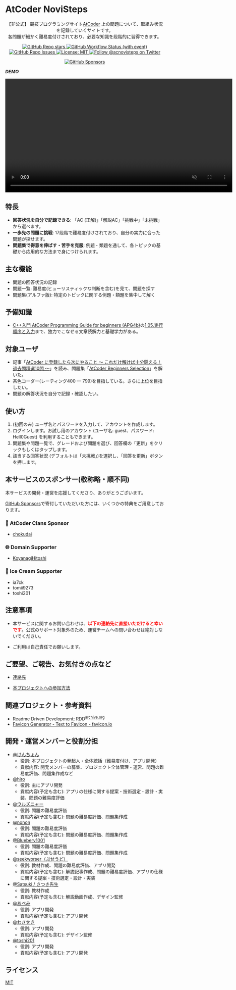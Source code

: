 # AtCoder NoviSteps

<p align="center">
  <p align="center">
    【非公式】 競技プログラミングサイト<a href="https://atcoder.jp/">AtCoder</a> 上の問題について、取組み状況を記録していくサイトです。<br>
    各問題が細かく難易度付けされており、必要な知識を段階的に習得できます。
  </p>
</p>

<p align="center">
    <a href="https://github.com/AtCoder-Novisteps/AtCoderNovisteps/stargazers">
        <img src="https://img.shields.io/github/stars/AtCoder-Novisteps/AtCoderNovisteps?style=plastic" alt="GitHub Repo stars">
    </a>
    <a href="https://github.com/AtCoder-Novisteps/AtCoderNovisteps/actions/workflows/ci.yml" target="_blank">
        <img src="https://img.shields.io/github/actions/workflow/status/AtCoder-Novisteps/AtCoderNovisteps/ci.yml?branch=main&label=deployment&style=plastic" alt="GitHub Workflow Status (with event)">
    </a>
    <a href="https://github.com/AtCoder-Novisteps/AtCoderNovisteps/issues">
        <img alt="GitHub Repo Issues" src="https://img.shields.io/github/issues/AtCoder-Novisteps/AtCoderNovisteps?&style=plastic"/>
    </a>
    <a href="https://github.com/AtCoder-Novisteps/AtCoderNovisteps/blob/staging/LICENSE">
        <img src="https://img.shields.io/badge/license-MIT-brightgreen.svg?style=plastic" alt="License: MIT" />
    </a>
    <a href="https://x.com/acnovisteps">
        <img src="https://img.shields.io/twitter/follow/acnovisteps?style=social&logo=twitter" alt="Follow @acnovisteps on Twitter" />
    </a>
</p>

<p align="center">
  <a href="https://github.com/sponsors/KATO-Hiro">
    <img src="https://img.shields.io/static/v1?label=Sponsor&message=%E2%9D%A4&logo=GitHub&color=ff69b4" alt="GitHub Sponsors"/>
  </a>
</p>

**_DEMO_**

<div align="center">
  <video
    width="720"
    src="https://github.com/user-attachments/assets/690bae58-f653-4b0d-9342-5f6813dcc7e8"
    autoplay
    muted
    controls
    loop
  >
  </video>
</div>

## 特長

- **回答状況を自分で記録できる**: 「AC (正解)」「解説AC」「挑戦中」「未挑戦」から選べます。
- **一歩先の問題に挑戦**: 17段階で難易度付けされており、自分の実力に合った問題が探せます。
- **問題集で得意を伸ばす・苦手を克服**: 例題・類題を通して、各トピックの基礎から応用的な方法まで身につけられます。

## 主な機能

- 問題の回答状況の記録
- 問題一覧: 難易度(ヒューリスティックな判断を含む)を見て、問題を探す
- 問題集(アルファ版): 特定のトピックに関する例題・類題を集中して解く

## 予備知識

- [C++入門 AtCoder Programming Guide for beginners (APG4b)](https://atcoder.jp/contests/APG4b)の[1.05.実行順序と入力](https://atcoder.jp/contests/APG4b/tasks/APG4b_f)まで、独力でこなせる文章読解力と基礎学力がある。

## 対象ユーザ

- 記事「[AtCoder に登録したら次にやること ～ これだけ解けば十分闘える！過去問精選10問 ～](https://qiita.com/drken/items/fd4e5e3630d0f5859067)」を読み、問題集「[AtCoder Beginners Selection](https://atcoder.jp/contests/abs)」を解いた。
- 茶色コーダー(レーティング400 — 799)を目指している。さらに上位を目指したい。
- 問題の解答状況を自分で記録・確認したい。

## 使い方

1. (初回のみ) ユーザ名とパスワードを入力して、アカウントを作成します。
2. ログインします。お試し用のアカウント (ユーザ名: guest、パスワード: Hell0Guest) を利用することもできます。
3. 問題集や問題一覧で、グレードおよび問題を選び、回答欄の「更新」をクリックもしくはタップします。
4. 該当する回答状況 (デフォルトは「未挑戦」)を選択し、「回答を更新」ボタンを押します。

## 本サービスのスポンサー(敬称略・順不同)

本サービスの開発・運営を応援してくださり、ありがとうございます。

[GitHub Sponsors](https://github.com/sponsors/KATO-Hiro)で寄付していただいた方には、いくつかの特典をご用意しております。

### 💚 AtCoder Clans Sponsor

- [chokudai](https://github.com/chokudai)

### 🌐 Domain Supporter

- [KoyanagiHitoshi](https://github.com/KoyanagiHitoshi)

### 🍨 Ice Cream Supporter

- ia7ck
- tomii9273
- toshi201

## 注意事項

- 本サービスに関するお問い合わせは、<span style="color: red">**以下の連絡先に直接いただけると幸いです**</span>。公式のサポート対象外のため、運営チームへの問い合わせは絶対しないでください。

- ご利用は自己責任でお願いします。

## ご要望、ご報告、お気付きの点など

- [連絡先](https://x.com/acnovisteps)

- [本プロジェクトへの参加方法](https://github.com/KATO-Hiro/AtCoderNovisteps/blob/staging/CONTRIBUTING.md)

## 関連プロジェクト・参考資料

- Readme Driven Development; RDD<sup>[archive.org](http://web.archive.org/web/20220313000343/https://qiita.com/b4b4r07/items/c80d53db9a0fd59086ec)</sup>
- [Favicon Generator - Text to Favicon - favicon.io](https://favicon.io/favicon-generator/)

## 開発・運営メンバーと役割分担

- [@けんちょん](https://x.com/drken1215)
  - 役割: 本プロジェクトの発起人・全体統括（難易度付け、アプリ開発）
  - 貢献内容: 開発メンバーの募集、プロジェクト全体管理・運営、問題の難易度評価、問題集作成など
- [@hiro](https://x.com/k_hiro1818)
  - 役割: 主にアプリ開発
  - 貢献内容(予定も含む): アプリの仕様に関する提案・技術選定・設計・実装、問題の難易度評価
- [@ウルズニャー](https://x.com/uruzunyaa)
  - 役割: 問題の難易度評価
  - 貢献内容(予定も含む): 問題の難易度評価、問題集作成
- [@nonon](https://x.com/nonon_kyopro)
  - 役割: 問題の難易度評価
  - 貢献内容(予定も含む): 問題の難易度評価、問題集作成
- [@Bluebery1001](https://x.com/bluebery1001)
  - 役割: 問題の難易度評価
  - 貢献内容(予定も含む): 問題の難易度評価、問題集作成
- [@seekworser（ぷせうど）](https://x.com/pseudo_thermal)
  - 役割: 教材作成、問題の難易度評価、アプリ開発
  - 貢献内容(予定も含む): 解説記事作成、問題の難易度評価、アプリの仕様に関する提案・技術選定・設計・実装
- [@Satsuki / さつき先生](https://x.com/Satsuki_8198)
  - 役割: 教材作成
  - 貢献内容(予定も含む): 解説動画作成、デザイン監修
- [@あべみ](https://x.com/cats0830v)
  - 役割: アプリ開発
  - 貢献内容(予定も含む): アプリ開発
- [@わさせき](https://x.com/wasaseki)
  - 役割: アプリ開発
  - 貢献内容(予定も含む): デザイン監修
- [@toshi201](https://x.com/toshicon201)
  - 役割: アプリ開発
  - 貢献内容(予定も含む): アプリ開発

## ライセンス

[MIT](https://github.com/KATO-Hiro/AtCoderNovisteps/blob/staging/LICENSE)
